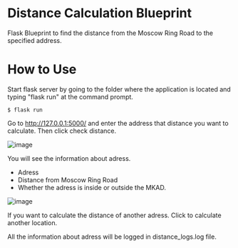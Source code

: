 # Distance Calculation Blueprint
Flask Blueprint to find the distance from the Moscow Ring Road to the specified address.

# How to Use
Start flask server by going to the folder where the application is located and typing "flask run" at the command prompt.

```
$ flask run
```

Go to http://127.0.0.1:5000/ and enter the address that distance you want to calculate. Then click check distance.

![image](https://user-images.githubusercontent.com/48105864/129760333-05d4b526-cd9e-42b1-9c03-7a50e9dbc0be.png)

You will see the information about adress.
- Adress
- Distance from Moscow Ring Road
- Whether the adress is inside or outside the MKAD.

![image](https://user-images.githubusercontent.com/48105864/129761017-33458013-e431-4b5c-8300-014695e176a5.png)

If you want to calculate the distance of another adress. Click to calculate another location.

All the information about adress will be logged in distance_logs.log file.

